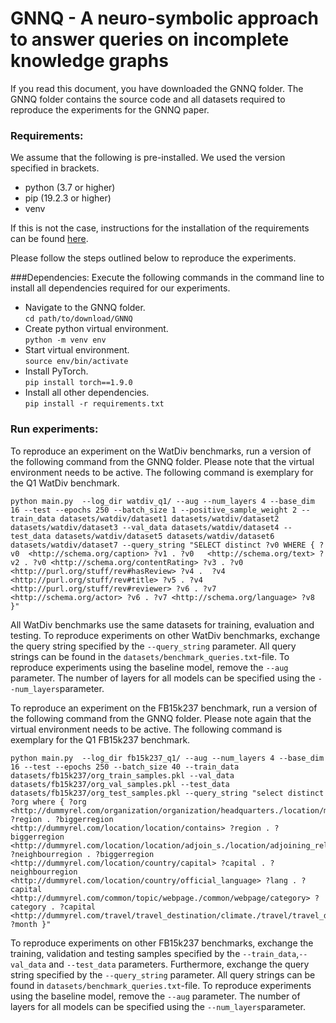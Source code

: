 # GNNQ - A neuro-symbolic approach to answer queries on incomplete knowledge graphs
If you read this document, you have downloaded the GNNQ folder. The GNNQ folder contains the source code and all datasets required to reproduce the experiments for the GNNQ paper.

### Requirements:
We assume that the following is pre-installed. We used the version specified in brackets.
- python (3.7 or higher)
- pip (19.2.3 or higher)
- venv

If this is not the case, instructions for the installation of the requirements can be found [here](https://packaging.python.org/en/latest/guides/installing-using-pip-and-virtual-environments/).

Please follow the steps outlined below to reproduce the experiments.

###Dependencies:
Execute the following commands in the command line to install all dependencies required for our experiments.
- Navigate to the GNNQ folder. \
```cd path/to/download/GNNQ```
- Create python virtual environment. \
```python -m venv env```
- Start virtual environment. \
```source env/bin/activate```
- Install PyTorch. \
```pip install torch==1.9.0```
- Install all other dependencies. \
```pip install -r requirements.txt```

### Run experiments:
To reproduce an experiment on the WatDiv benchmarks, run a version of the following command from the GNNQ folder. Please note that the virtual environment needs to be active. The following command is exemplary for the Q1 WatDiv benchmark. 
```
python main.py  --log_dir watdiv_q1/ --aug --num_layers 4 --base_dim 16 --test --epochs 250 --batch_size 1 --positive_sample_weight 2 --train_data datasets/watdiv/dataset1 datasets/watdiv/dataset2 datasets/watdiv/dataset3 --val_data datasets/watdiv/dataset4 --test_data datasets/watdiv/dataset5 datasets/watdiv/dataset6 datasets/watdiv/dataset7 --query_string "SELECT distinct ?v0 WHERE { ?v0  <http://schema.org/caption> ?v1 . ?v0   <http://schema.org/text> ?v2 . ?v0 <http://schema.org/contentRating> ?v3 . ?v0   <http://purl.org/stuff/rev#hasReview> ?v4 .  ?v4 <http://purl.org/stuff/rev#title> ?v5 . ?v4  <http://purl.org/stuff/rev#reviewer> ?v6 . ?v7 <http://schema.org/actor> ?v6 . ?v7 <http://schema.org/language> ?v8  }" 
```

All WatDiv benchmarks use the same datasets for training, evaluation and testing. To reproduce experiments on other WatDiv benchmarks, exchange the query string specified by the `--query_string` parameter. All query strings can be found in the `datasets/benchmark_queries.txt`-file. To reproduce experiments using the baseline model, remove the `--aug` parameter. The number of layers for all models can be specified using the `--num_layers`parameter.

To reproduce an experiment on the FB15k237 benchmark, run a version of the following command from the GNNQ folder. Please note again that the virtual environment needs to be active. The following command is exemplary for the Q1 FB15k237 benchmark.

```
python main.py  --log_dir fb15k237_q1/ --aug --num_layers 4 --base_dim 16 --test --epochs 250 --batch_size 40 --train_data  datasets/fb15k237/org_train_samples.pkl --val_data datasets/fb15k237/org_val_samples.pkl --test_data datasets/fb15k237/org_test_samples.pkl --query_string "select distinct ?org where { ?org <http://dummyrel.com/organization/organization/headquarters./location/mailing_address/state_province_region> ?region . ?biggerregion <http://dummyrel.com/location/location/contains> ?region . ?biggerregion <http://dummyrel.com/location/location/adjoin_s./location/adjoining_relationship/adjoins> ?neighbourregion . ?biggerregion <http://dummyrel.com/location/country/capital> ?capital . ?neighbourregion <http://dummyrel.com/location/country/official_language> ?lang . ?capital <http://dummyrel.com/common/topic/webpage./common/webpage/category> ?category . ?capital <http://dummyrel.com/travel/travel_destination/climate./travel/travel_destination_monthly_climate/month> ?month }"  
```
To reproduce experiments on other FB15k237 benchmarks, exchange the training, validation and testing samples specified by the `--train_data`,`--val_data` and `--test_data` parameters. Furthermore, exchange the query string specified by the `--query_string` parameter. All query strings can be found in `datasets/benchmark_queries.txt`-file. To reproduce experiments using the baseline model, remove the `--aug` parameter. The number of layers for all models can be specified using the `--num_layers`parameter.